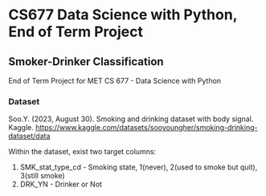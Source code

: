 # CS677 Data Science with Python, End of Term Project
## Smoker-Drinker Classification
End of Term Project for MET CS 677 - Data Science with Python

### Dataset

Soo.Y. (2023, August 30). Smoking and drinking dataset with body signal. Kaggle. https://www.kaggle.com/datasets/sooyoungher/smoking-drinking-dataset/data

Within the dataset, exist two target columns:

  1) SMK_stat_type_cd - Smoking state, 1(never), 2(used to smoke but quit), 3(still smoke)
  2) DRK_YN - Drinker or Not
